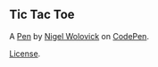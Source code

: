 Tic Tac Toe
-----------


A [Pen](https://codepen.io/cryptkittydev/pen/eYgMddr) by [Nigel Wolovick](https://codepen.io/cryptkittydev) on [CodePen](https://codepen.io).

[License](https://codepen.io/cryptkittydev/pen/eYgMddr/license).